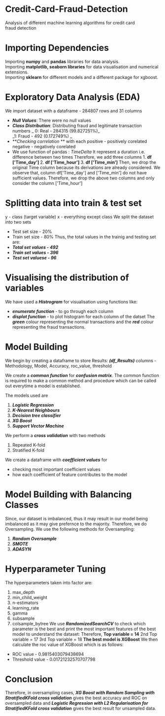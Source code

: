# Credit-Card-Fraud-Detection
Analysis of different machine learning algorithms for credit card fraud detection

# Importing Dependencies 
Importing **numpy** and **pandas** libraries for data analysis.<br>
Importing **matplotlib, seaborn libraries** for data visualisation and numerical extensions.<br>
Importing **sklearn** for different models and a different package for xgboost.<br>

# Exploratory Data Analysis (EDA)
We import dataset with a dataframe - 284807 rows and 31 columns<br>
- **_Null Values_**: There were no null values 
- **_Class Distribution_**: Distributing fraud and legitimate transaction numbers
            _ 0: Real - 284315  (99.827251%)_ <br>
             _1: Fraud - 492    (0.172749%) _<br>
- **_Checking correlation_ ** with each 
             positive - positively corelated 
             negative - negatively corelated
- We use function of pandas : _TimeDelta_
             It represent a duration i.e. difference between two times 
             Therefore, we add three columns 
                       1. **df ['Time_day']**
                       2. **df ['Time_hour']**
                       3. **df ['Time_min']**
              Then, we drop the original Time column because its derivations are already considered.
              We observe that, column df['Time_day'] and ['Time_min'] do not have sufficient values.
              Therefore, we drop the above two columns and only consider the column ['Time_hour']
       
# Splitting data into train & test set
y - class (target variable)
x - everything except class
We split the dataset into two sets
- Test set size - 20%
- Train set size - 80%
Thus, the total values in the trainig and testing set are:
- **_Total set values - 492_**
- **_Train set values - 396_**
- **_Test set valuese - 96_**

# Visualising the distribution of variables
We have used a **_Histrogram_** for visualisation using functions like:
- **_enumerate function_** - to go through each column
- **_displot function_** - to plot histogram for each column of the datset
The **_green_** colour representing the normal transactions and
the **_red_** colour representing the fraud transactions.

# Model Building
We begin by creating a dataframe to store Results: 
             **_(df_Results)_**
             columns - Methodology, Model, Accuracy, roc_value, threshold

We create a **_common function_** for **_confusion matrix_**.
The common function is required to make a common method and procedure which can be called out everytime a model is established.

The models used are
1. **_Logistic Regression_**
2. **_K-Nearest Neighbours_**
3. **_Decision tree classifier_**
4. **_XG Boost_**
5. **_Support Vector Machine_**
             
We perform a **_cross validation_** with two methods
1. Repeated K-fold
2. Stratified K-fold

We create a dataframe with **_coefficient values_** for 
- checking most important coefficient values
- how each coefficient of feature contributes to the model

# Model Building with Balancing Classes
Since, our dataset is imbalanced, thus it may result in our model being imbalanced as it may give prefernce to the majority.
Therefore, we do Oversampling.
We use the following methods for Oversampling:
1. **_Random Oversample_**
2. **_SMOTE_**
3. **_ADASYN_**
      
# Hyperparameter Tuning
The hyperparameters taken into factor are:
1. max_depth
2. min_child_weight
3. n-estimators
4. learning_rate
5. gamma
6. subsample
7. colsample_bytree
 We use **_RandomizedSearchCV_** to check which parameter is the best and print the most important features of the best model to understand the dataset:
 Therefore,  **Top variable = 14**
             2nd Top variable = 17
             3rd Top variable = 18
 **The best model is XGBoost**
 We then calculate the roc value of XGBoost which is as follows: 
- ROC value - 0.9815403079438694
- Threshold value - 0.01721232570707798
             
 # Conclusion
 Therefore, in oversampling cases, **_XG Boost with Random Sampling with StratifiedKFold cross validation_** gives the best accuracy and ROC on oversampled data
 and **_Logistic Regression with L2 Regularisation for StratifiedKFold cross validation_** gives the best result for unsampled data.


 
 
  






           
             
